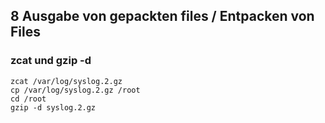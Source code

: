 ## 8 Ausgabe von gepackten files / Entpacken von Files  

### zcat und gzip -d

```
zcat /var/log/syslog.2.gz 
cp /var/log/syslog.2.gz /root
cd /root
gzip -d syslog.2.gz 
```
